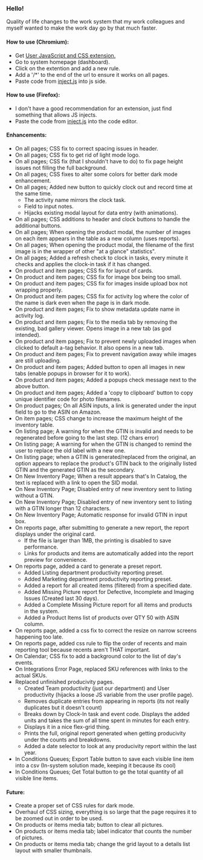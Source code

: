 ### Hello!
Quality of life changes to the work system that my work colleagues and myself wanted to make the work day go by that much faster.

#### How to use (Chromium):
- Get [User JavaScript and CSS extension.](https://chromewebstore.google.com/detail/user-javascript-and-css/nbhcbdghjpllgmfilhnhkllmkecfmpld?hl=en)
- Go to system homepage (dashboard).
- Click on the extention and add a new rule.
- Add a '/*' to the end of the url to ensure it works on all pages.
- Paste code from [inject.js](https://simple-patches.vercel.app/inject.js) into js side.

#### How to use (Firefox):
- I don't have a good recommendation for an extension, just find something that allows JS injects.
- Paste the code from [inject.js](https://simple-patches.vercel.app/inject.js) into the code editor.

#### Enhancements:
- On all pages; CSS fix to correct spacing issues in header.
- On all pages; CSS fix to get rid of light mode logo.
- On all pages; CSS fix (that I shouldn't have to do) to fix page height issues not filling the full background.
- On all pages; CSS fixes to alter some colors for better dark mode enhancement.
- On all pages; Added new button to quickly clock out and record time at the same time.
  - The activity name mirrors the clock task.
  - Field to input notes.
  - Hijacks existing modal layout for data entry (with animations).
- On all pages; CSS additions to header and clock buttons to handle the additional buttons.
- On all pages; When opening the product modal, the number of images on each item appears in the table as a new column (uses reports).
- On all pages; When opening the product modal, the filename of the first image is in the wrapper of other "at a glance" statistics".
- On all pages; Added a refresh check to clock in tasks, every minute it checks and applies the clock-in task if it has changed.
- On product and item pages; CSS fix for layout of cards.
- On product and item pages; CSS fix for image box being too small.
- On product and item pages; CSS fix for images inside upload box not wrapping properly.
- On product and item pages; CSS fix for activity log where the color of the name is dark even when the page is in dark mode.
- On product and item pages; Fix to show metadata update name in activity log.
- On product and item pages; Fix to the media tab by removing the existing, bad gallery viewer. Opens image in a new tab (as god intended).
- On product and item pages; Fix to prevent newly uploaded images when clicked to default a-tag behavior. It also opens in a new tab.
- On product and item pages; Fix to prevent navigation away while images are still uploading.
- On product and item pages; Added button to open all images in new tabs (enable popups in browser for it to work).
- On product and item pages; Added a popups check message next to the above button.
- On product and item pages; Added a 'copy to clipboard' button to copy unique identifier code for photo filenames.
- On product pages; On all ASIN inputs, a link is generated under the input field to go to the ASIN on Amazon.
- On item pages; CSS change to increase the maximum height of the inventory table.
- On listing page; A warning for when the GTIN is invalid and needs to be regenerated before going to the last step. (12 chars error)
- On listing page; A warning for when the GTIN is changed to remind the user to replace the old label with a new one.
- On listing page; when a GTIN is generated/replaced from the original, an option appears to replace the product's GTIN back to the originally listed GTIN and the generated GTIN as the secondary.
- On New Inventory Page; When a result appears that's In Catalog, the text is replaced with a link to open the SID modal.
- On New Inventory Page; Disabled entry of new inventory sent to listing without a GTIN.
- On New Inventory Page; Disabled entry of new inventory sent to listing with a GTIN longer than 12 characters.
- On New Inventory Page; Automatic response for invalid GTIN in input box.
- On reports page, after submitting to generate a new report, the report displays under the original card.
  - If the file is larger than 1MB, the printing is disabled to save performance.
  - Links for products and items are automatically added into the report preview for convenience.
- On reports page, added a card to generate a preset report.
  - Added Listing department productivity reporting preset.
  - Added Marketing department productivity reporting preset.
  - Added a report for all created items (filtered) from a specified date.
  - Added Missing Picture report for Defective, Incomplete and Imaging Issues (Created last 30 days).
  - Added a Complete Missing Picture report for all items and products in the system.
  - Added a Product Items list of products over QTY 50 with ASIN column.
- On reports page, added a css fix to correct the resize on narrow screens happening too late.
- On reports page, added css rule to flip the order of recents and main reporting tool because recents aren't THAT important.
- On Calendar; CSS fix to add a background color to the list of day's events.
- On Integrations Error Page, replaced SKU references with links to the actual SKUs.
- Replaced unfinished producivity pages.
  - Created Team productivity (just our department) and User productivity (hijacks a loose JS variable from the user profile page).
  - Removes duplicate entries from appearing in reports (its not really duplicates but it doesn't count)
  - Breaks down by Clock-In task and event code. Displays the added units and takes the sum of all time spent in minutes for each entry.
  - Displays it in a nice flex-grid thing.
  - Prints the full, original report generated when getting producivity under the counts and breakdowns.
  - Added a date selector to look at any producivity report within the last year.
- In Conditions Queues; Export Table button to save each visible line item into a csv (In-system solution made, keeping it because its cool)
- In Conditions Queues; Get Total button to ge the total quantity of all visible line items.

#### Future:
- Create a proper set of CSS rules for dark mode.
- Overhaul of CSS sizing, everything is so large that the page requires it to be zoomed out in order to be used.
- On products or items media tab; button to clear all pictures.
- On products or items media tab; label indicator that counts the number of pictures.
- On products or items media tab; change the grid layout to a details list layout with smaller thumbnails.